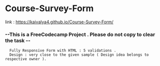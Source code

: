 # Course-Survey-Form

link : https://kaivalya4.github.io/Course-Survey-Form/

<h3> --This is a FreeCodecamp Project . Please do not copy to clear the task -- </h3>
      
      Fully Responsive Form with HTML : 5 validations . 
      Design : very close to the given sample ( Design idea belongs to respective owner ).
